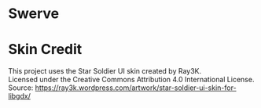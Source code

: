 # Swerve

# Skin Credit

This project uses the Star Soldier UI skin created by Ray3K.\
Licensed under the Creative Commons Attribution 4.0 International License.
Source: https://ray3k.wordpress.com/artwork/star-soldier-ui-skin-for-libgdx/
